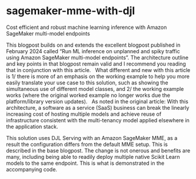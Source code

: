 # sagemaker-mme-with-djl
 Cost efficient and robust machine learning inference with Amazon SageMaker multi-model endpoints

This blogpost builds on and extends the excellent blogpost published in February 2024 called “Run ML inference on unplanned and spiky traffic using Amazon SageMaker multi-model endpoints”. The architecture outline and key points in that blogpost remain valid and I recommend you reading that in conjunction with this article.
 
What different and new with this article is 1/ there is more of an emphasis on the working example to help you more easily translate your use case to this solution, such as showing the simultaneous use of different model classes, and 2/ the working example works (where the original worked example no longer works due the platform/library version updates).
 
As noted in the original article: With this architecture, a software as a service (SaaS) business can break the linearly increasing cost of hosting multiple models and achieve reuse of infrastructure consistent with the multi-tenancy model applied elsewhere in the application stack. 

This solution uses DJL Serving with an Amazon SageMaker MME, as a result the configuration differs from the default MME setup. This is described in the base blogpost. The change is not onerous and benefits are many, including being able to readily deploy multiple native Scikit Learn models to the same endpoint. This is what is demonstrated in the accompanying code.
 